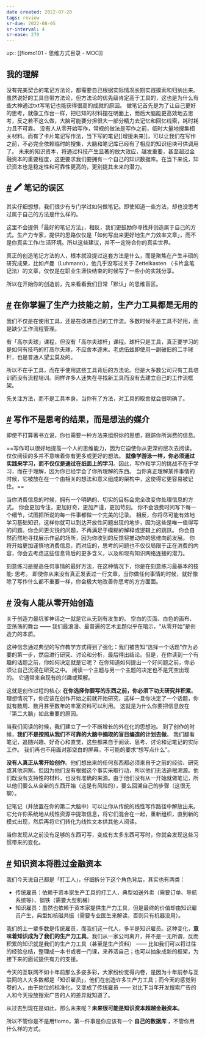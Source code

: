 ```yaml
---
date created: 2022-07-20
tags: review
sr-due: 2022-08-05
sr-interval: 4
sr-ease: 270
---
```

up:: [[flomo101 - 思维方式目录 - MOC]]

## 我的理解
没有完美契合的笔记方法论，都需要自己根据实际情况长期实践摸索和归纳出来。虽然说好的工具自带方法论，但方法论的优先级肯定高于工具的，这也是为什么有些大神通过txt写笔记也能获得很高的成就的原因。
做笔记首先是为了让自己更好的思考，就像工作台一样，把已知的材料摆在明面上，而后大脑能更高效地去思考，反之若不这么做，大脑可能要分担很大一部分精力去记忆和回忆线索，耗时耗力且不可靠。
没有人从零开始写作，常规的做法是写作之前，临时大量地搜集相关材料。而有了卡片笔记写作法，当下写的笔记[[增援未来]]，可以让我们在写作之前，不必完全依赖临时的搜集，大脑和笔记库已经有了相应的知识组块可供调用了。
未来的知识资本，将通过科技产生显著的放大效应，越发重要，甚至超过金融资本的重要程度，这更要求我们要拥有一个自己的知识数据库。在当下来说，知识资本也是稳定性和可靠性更高的，更别提其未来的潜力。

## [#](https://help.flomoapp.com/thinking/start.html#%F0%9F%96%8D-%E7%AC%94%E8%AE%B0%E7%9A%84%E8%AF%AF%E5%8C%BA) 🖍 笔记的误区

其实仔细想想，我们很少有专门学过如何做笔记。即使知道一些方法，却也没思考过属于自己的方法是什么样的。

这里不会提供「最好的笔记方法」，相反，我们更鼓励你寻找并创造属于自己的方式。生产力专家，提供的思路仅仅是「如何写出来更好地生产力效率文章」，而不是你真实工作/生活环境。所以这些建议，并不一定符合你的真实世界。

真正的创造笔记方法的人，根本就没提过这套方法是什么，而是聚焦在产生丰硕的研究成果，比如卢曼（Luhmann），他几乎没写过关于 Zettelkasten （卡片盒笔记法）的文章，仅仅是在职业生涯快结束的时候写了一些小的实践分享。

所以在开始你的创造前，先来看看我们日常「默认」的思维盲区。

## [#](https://help.flomoapp.com/thinking/start.html#%E5%9C%A8%E4%BD%A0%E6%8E%8C%E6%8F%A1%E4%BA%86%E7%94%9F%E4%BA%A7%E5%8A%9B%E6%8A%80%E8%83%BD%E4%B9%8B%E5%89%8D-%E7%94%9F%E4%BA%A7%E5%8A%9B%E5%B7%A5%E5%85%B7%E9%83%BD%E6%98%AF%E6%97%A0%E7%94%A8%E7%9A%84) 在你掌握了生产力技能之前，生产力工具都是无用的

我们不仅是在使用工具，还是在改进自己的工作流。多数时候不是工具不好用，而是缺少工作流程管理。

有「高尔夫球」课程，但没有「高尔夫球杆」课程。球杆只是工具，真正要学习的是如何有技巧的打高尔夫球，不应舍本逐末。老虎伍兹即使用一副破旧的二手球杆，也是普通人望尘莫及的。

所以不在乎工具，而在乎使用这些工具背后的方法论。但是大多数公司只有工具培训而没有流程培训。同样许多人迷失在寻找新工具而没有去建立自己的工作流框架。

先关注方法，而不是工具本身。当你有了方法，对工具的取舍就会很明确了。

## [#](https://help.flomoapp.com/thinking/start.html#%E5%86%99%E4%BD%9C%E4%B8%8D%E6%98%AF%E6%80%9D%E8%80%83%E7%9A%84%E7%BB%93%E6%9E%9C-%E8%80%8C%E6%98%AF%E6%83%B3%E6%B3%95%E7%9A%84%E5%AA%92%E4%BB%8B) 写作不是思考的结果，而是想法的媒介

即使不打算著书立说，你也需要一种方法来组织你的思想，跟踪你所消费的信息。

==写作可以很好地提高一个人的思维能力，因为它迫使你从更深的层次去阅读。 仅仅阅读的多并不意味着你有更多或更好的想法。 **就像学游泳一样，你必须通过实践来学习，而不仅仅是通过在纸面上的学习**。因此，写作和学习的挑战不在于学习，而在于理解，因为你已经学会了你所理解的东西。 当你真正理解某件事情的时候，它被放在在一个由相关的想法和意义组成的架构中，这使得它更容易被记住。==

当你消费信息的时候，拥有一个明确的、切实的目标会完全改变你处理信息的方式。 你会更加专注，更加好奇，更加严谨，更加苛刻。 你不会浪费时间写下每一个细节，试图把所说的每一件事都做一个完美的记录。 相反，你将尽可能有效地学习基础知识，这样你就可以到达开放性问题出现的地步，因为这些是唯一值得写的问题。你会问更尖锐的问题，不再满足于模糊的解释或逻辑上的跳跃。 你会自然而然地寻找展示作品的场所，因为你收到的反馈将推动你的思维向前发展。 你将开始更加谨慎地消费信息，而对应的，思考的问题也不仅仅局限于正在消费的内容，你会去考虑这些信息背后的更多含义，以及和现有知识网络连接的潜力。

刻意练习是提高任何事情的最好方法，在这种情况下，你是在刻意练习最基本的技能: 思考。 即使你从来没有真正发表过一行文章，当你做任何事情的时候，就好像除了写作什么都不重要一样，你会极大地改善你思考的方方面面。

## [#](https://help.flomoapp.com/thinking/start.html#%E6%B2%A1%E6%9C%89%E4%BA%BA%E8%83%BD%E4%BB%8E%E9%9B%B6%E5%BC%80%E5%A7%8B%E5%88%9B%E9%80%A0) 没有人能从零开始创造

关于创造力最坑爹神话之一就是它从无到有发生的。 空白的页面、白色的画布、空荡荡的舞台 —— 我们最浪漫、最普遍的艺术主题似乎在暗示，“从零开始”是创造力的本质。

这种信念通过典型的写作教学方式得到了强化：我们被告知“选择一个话题”作为必要的第一步，然后进行研究、讨论和分析，最后得出结论。但是，在你读到一个有趣的话题之前，你如何决定就是它呢？ 在你知道如何提出一个好问题之前，你必须让自己沉浸在研究之中。 阅读一个主题与另一个主题的决定也不是凭空出现的。 它通常来自现有的兴趣或理解。

这就是创作过程的核心: **在你选择你要写的东西之前，你必须下功夫研究并积累**。 理想情况下，你应该在创作开始之前就开始研究，这样一旦你决定了一个话题，你就有数周、数月甚至数年的丰富资料可以利用。 这就是为什么你要把信息放在「第二大脑」如此重要的原因。

当我们阅读的时候，我们建立了一个不断增长的外在化的思想池。 到了创作的时候，**我们不是按照从我们不可靠的大脑中摘取的盲目编造的计划去做**。 我们翻看笔记，追随兴趣、好奇心和直觉，这些都来自于阅读、思考、讨论和记笔记的实际工作。 我们再也不用面对那空白的屏幕，不可能的要求“想写点什么”。

**没有人真正从零开始创作**。他们想出来的任何东西都必须来自于之前的经验、研究或其他洞察。但因为他们没有根据这个事实采取行动，所以他们无法追根溯源。他们既没有支持性的材料，也没有准确的来源。由于他们没有从一开始就做笔记，所以他们要么从全新的东西开始（这是有风险的），要么回溯自己的步骤（这很无聊）。

记笔记（并放置在你的第二大脑中）可以让你从传统的线性写作路径中解放出来。 它允许你系统地从线性资源中提取信息，将它们混合在一起，重新组织，直到新的模式出现，然后再将它们转化为线性文本供其他人阅读。

当你发现从之前没有足够的东西可写，变成有太多东西可写时，你就会发现这些习惯带来的变化。

## [#](https://help.flomoapp.com/thinking/start.html#%E7%9F%A5%E8%AF%86%E8%B5%84%E6%9C%AC%E5%B0%86%E8%83%9C%E8%BF%87%E9%87%91%E8%9E%8D%E8%B5%84%E6%9C%AC) 知识资本将胜过金融资本

我们今天说自己都是「打工人」，仔细拆分下这个角色背后，其实也有两类：

- 传统雇员：依赖于资本家生产工具的打工人，典型如送外卖（需要订单、导航系统等）、钢铁（需要大型机械）
- 知识雇员：虽然也依赖于资本家提供生产力工具，但是最终的价值却由知识雇员产生，典型如核磁共振（需要专业医生来解读，否则只有机器没用）。

我们的上一辈多数是传统雇员，而我们这一代人，多半是知识雇员。这种变化，**意味着知识成为了我们的生产力工具**。我们从一家公司离开，并不是一无所谓，反而积累的知识就是我们的生产力工具（甚至是生产资料） —— 比如我们可以将过往的经验总结，整理成一本书或者一门课，来养活自己；也可以抽象成新的框架，为接下来的面试提供有力的支援。

今天的互联网不如十年前那么多姿多彩，大家纷纷觉得内卷，是因为十年前参与互联网的人大多数都是「知识雇员」，他们在创造许多生产力工具；而今天的感觉到卷的人，由于岗位的标准化，又变成了传统雇员 —— 对比下当年开发搜索广告的人和今天投放搜索广告的人的差异就知道了。

从过去到现在是如此，那么未来呢？**未来很可能是知识资本超越金融资本。**

所以不管你是不是用flomo，第一件事是你应该有一个 **自己的数据库** ，不管你用什么样的方式。
